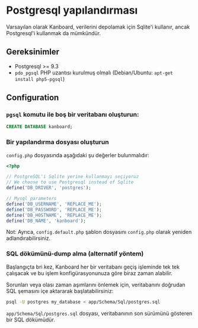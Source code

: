 Postgresql yapılandırması
========================

Varsayılan olarak Kanboard, verilerini depolamak için Sqlite'i kullanır, ancak Postgresql'i kullanmak da mümkündür.

Gereksinimler
------------

- Postgresql >= 9.3
- `pdo_pgsql` PHP uzantısı kurulmuş olmalı (Debian/Ubuntu: `apt-get install php5-pgsql`)

Configuration
-------------

### `pgsql` komutu ile boş bir veritabanı oluşturun:

```sql
CREATE DATABASE kanboard;
```

### Bir yapılandırma dosyası oluşturun

`config.php` dosyasında aşağıdaki şu değerler bulunmalıdır:

```php
<?php

// PostgreSQL'i Sqlite yerine kullanmayı seçiyoruz
// We choose to use Postgresql instead of Sqlite
define('DB_DRIVER', 'postgres');

// Mysql parameters
define('DB_USERNAME', 'REPLACE_ME');
define('DB_PASSWORD', 'REPLACE_ME');
define('DB_HOSTNAME', 'REPLACE_ME');
define('DB_NAME', 'kanboard');
```

Not: Ayrıca, `config.default.php` şablon dosyasını `config.php` olarak yeniden adlandırabilirsiniz.

### SQL dökümünü-dump alma (alternatif yöntem)

Başlangıçta bri kez, Kanboard her bir veritabanı geçiş işleminde tek tek çalışacak ve bu işlem konfigürasyonunuza göre biraz zaman alabilir.

Sorunları veya olası zaman aşımlarını önlemek için, veritabanını doğrudan SQL şemasını içe aktararak başlatabilirsiniz:

```bash
psql -U postgres my_database < app/Schema/Sql/postgres.sql
```

`app/Schema/Sql/postgres.sql` dosyası, veritabanının son sürümünü gösteren bir SQL dökümüdür.

